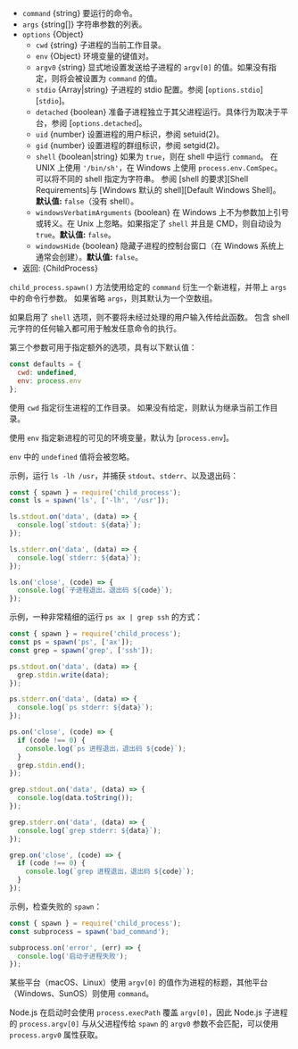 <!-- YAML
added: v0.1.90
changes:
  - version: v8.8.0
    pr-url: https://github.com/nodejs/node/pull/15380
    description: The `windowsHide` option is supported now.
  - version: v6.4.0
    pr-url: https://github.com/nodejs/node/pull/7696
    description: The `argv0` option is supported now.
  - version: v5.7.0
    pr-url: https://github.com/nodejs/node/pull/4598
    description: The `shell` option is supported now.
-->

* `command` {string} 要运行的命令。
* `args` {string[]} 字符串参数的列表。
* `options` {Object}
  * `cwd` {string} 子进程的当前工作目录。
  * `env` {Object} 环境变量的键值对。
  * `argv0` {string} 显式地设置发送给子进程的 `argv[0]` 的值。如果没有指定，则将会被设置为 `command` 的值。
  * `stdio` {Array|string} 子进程的 stdio 配置。参阅 [`options.stdio`][`stdio`]。
  * `detached` {boolean} 准备子进程独立于其父进程运行。具体行为取决于平台，参阅 [`options.detached`]。
  * `uid` {number} 设置进程的用户标识，参阅 setuid(2)。
  * `gid` {number} 设置进程的群组标识，参阅 setgid(2)。
  * `shell` {boolean|string} 如果为 `true`，则在 shell 中运行 `command`。
     在 UNIX 上使用 `'/bin/sh'`，在 Windows 上使用 `process.env.ComSpec`。
     可以将不同的 shell 指定为字符串。
     参阅 [shell 的要求][Shell Requirements]与 [Windows 默认的 shell][Default Windows Shell]。
     **默认值:** `false`（没有 shell）。
  * `windowsVerbatimArguments` {boolean} 在 Windows 上不为参数加上引号或转义。在 Unix 上忽略。如果指定了 `shell` 并且是 CMD，则自动设为 `true`。**默认值:** `false`。
  * `windowsHide` {boolean} 隐藏子进程的控制台窗口（在 Windows 系统上通常会创建）。**默认值:** `false`。
* 返回: {ChildProcess}

`child_process.spawn()` 方法使用给定的 `command` 衍生一个新进程，并带上 `args` 中的命令行参数。
如果省略 `args`，则其默认为一个空数组。

如果启用了 `shell` 选项，则不要将未经过处理的用户输入传给此函数。
包含 shell 元字符的任何输入都可用于触发任意命令的执行。

第三个参数可用于指定额外的选项，具有以下默认值：

```js
const defaults = {
  cwd: undefined,
  env: process.env
};
```

使用 `cwd` 指定衍生进程的工作目录。
如果没有给定，则默认为继承当前工作目录。

使用 `env` 指定新进程的可见的环境变量，默认为 [`process.env`]。

`env` 中的 `undefined` 值将会被忽略。

示例，运行 `ls -lh /usr`，并捕获 `stdout`、`stderr`、以及退出码：

```js
const { spawn } = require('child_process');
const ls = spawn('ls', ['-lh', '/usr']);

ls.stdout.on('data', (data) => {
  console.log(`stdout: ${data}`);
});

ls.stderr.on('data', (data) => {
  console.log(`stderr: ${data}`);
});

ls.on('close', (code) => {
  console.log(`子进程退出，退出码 ${code}`);
});
```

示例，一种非常精细的运行 `ps ax | grep ssh` 的方式：

```js
const { spawn } = require('child_process');
const ps = spawn('ps', ['ax']);
const grep = spawn('grep', ['ssh']);

ps.stdout.on('data', (data) => {
  grep.stdin.write(data);
});

ps.stderr.on('data', (data) => {
  console.log(`ps stderr: ${data}`);
});

ps.on('close', (code) => {
  if (code !== 0) {
    console.log(`ps 进程退出，退出码 ${code}`);
  }
  grep.stdin.end();
});

grep.stdout.on('data', (data) => {
  console.log(data.toString());
});

grep.stderr.on('data', (data) => {
  console.log(`grep stderr: ${data}`);
});

grep.on('close', (code) => {
  if (code !== 0) {
    console.log(`grep 进程退出，退出码 ${code}`);
  }
});
```

示例，检查失败的 `spawn`：

```js
const { spawn } = require('child_process');
const subprocess = spawn('bad_command');

subprocess.on('error', (err) => {
  console.log('启动子进程失败');
});
```

某些平台（macOS、Linux）使用 `argv[0]` 的值作为进程的标题，其他平台（Windows、SunOS）则使用 `command`。

Node.js 在启动时会使用 `process.execPath` 覆盖 `argv[0]`，因此 Node.js 子进程的 `process.argv[0]` 与从父进程传给 `spawn` 的 `argv0` 参数不会匹配，可以使用 `process.argv0` 属性获取。


